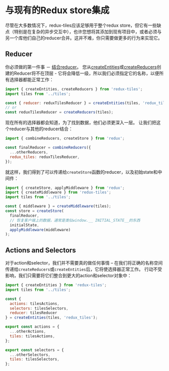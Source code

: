# 与现有的Redux store集成

尽管在大多数情况下，redux-tiles应该足够用于整个redux store，但它有一些缺点（特别是在复杂的异步交互中），也许您想将其添加到现有项目中，或者必须与另一个库他们自己的reducer合并。这并不难，你只需要做更多的行为来实现它。

## Reducer

你必须做的第一件事 － [结合reducer](http://redux.js.org/docs/recipes/reducers/UsingCombineReducers.html)。 您从[createEntities](../api/createEntities.md)或[createReducers](../api/createReducers.md)创建的Reducer将不在顶层 - 它将会降低一级，所以我们必须指定它的名称，以便所有选择器都能正常工作：

```js
import { createEntities, createReducers } from 'redux-tiles';
import tiles from '../tiles';

const { reducer: reduxTilesReducer } = createEntities(tiles, 'redux_tiles');
// or
const reduxTilesReducer = createReducers(tiles);
```

现在所有的选择器都会知道，为了找到数据，他们必须更深入一层。 让我们把这个reducer与其他的reducer结合：

```js
import { combineReducers, createStore } from 'redux';

const finalReducer = combineReducers({
  ...otherReducers,
  redux_tiles: reduxTilesReducer,
});
```

就这样，我们得到了可以传递给`createStore`函数的reducer，以及初始state和中间件：

```js
import { createStore, applyMiddleware } from 'redux';
import { createMiddleware } from 'redux-tiles';
import tiles from '../tiles';

const { middleware } = createMiddleware(tiles);
const store = createStore(
  finalReducer,
  // 恢复客户端上的数据，通常是类似window.__ INITIAL_STATE__的东西
  initialState,
  applyMiddleware(middleware)
);
```

## Actions and Selectors

对于action和selector，我们并不需要真的做任何事情 – 在我们将正确的名称空间传递给`createReducers`或`createEntities`后，它将使选择器正常工作。
行动不受影响，我们只需要将它们整合到更大的action和selector对象中：

```js
import { createEntities } from 'redux-tiles';
import tiles from '../tiles';

const {
  actions: tilesActions,
  selectors: tilesSelectors,
  reducer: tilesReducer
} = createEntities(tiles, 'redux_tiles');

export const actions = {
  ...otherActions,
  tiles: tilesActions,
};

export const selectors = {
  ...otherSelectors,
  tiles: tilesSelectors,
};
```
